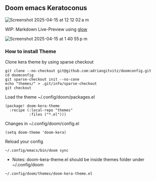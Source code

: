 ## Doom emacs Keratoconus

![Screenshot 2025-04-15 at 12 12 02 a m](https://github.com/user-attachments/assets/85d015e4-71b8-4aea-b378-e23a18286814)

WIP: Markdown Live-Preview using [glow](https://github.com/charmbracelet/glow)

![Screenshot 2025-04-15 at 1 40 55 p m](https://github.com/user-attachments/assets/e7a95565-2f01-401b-bc69-a6eb6132894f)


### How to install Theme

Clone kera theme by using sparse checkout

``` shell
git clone --no-checkout git@github.com:adriangitvitz/doomconfig.git
cd doomconfig
git sparse-checkout init --no-cone
echo "themes/" > .git/info/sparse-checkout
git checkout
```

Load the theme ~/.config/doom/packages.el

``` emacs-lisp
(package! doom-kera-theme
  :recipe (:local-repo "themes"
           :files ("*.el")))
```

Changes in ~/.config/doom/config.el

``` emacs-lisp
(setq doom-theme 'doom-kera)
```

Reload your config

``` shell
~/.config/emacs/bin/doom sync
```

* Notes:
doom-kera-theme.el should be inside themes folder under ~/.config/doom

``` text
~/.config/doom/themes/doom-kera-theme.el
```


